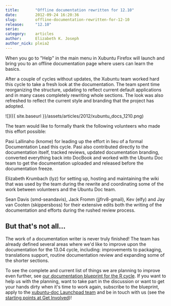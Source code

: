```yaml
---
title:       "Offline documentation rewritten for 12.10"
date:        2012-09-24 16:20:36
slug:        offline-documentation-rewritten-for-12-10
release:     "12.10"
serie:       
category:    articles
author:      Elizabeth K. Joseph
author_nick: pleia2
---
```


When you go to "Help" in the main menu in Xubuntu Firefox will launch and bring you to an offline documentation page where users can learn the basics.

After a couple of cycles without updates, the Xubuntu team worked hard this cycle to take a fresh look at the documentation. The team spent time reorganizing the structure, updating to reflect current default applications and in many cases completely rewriting whole sections. The look was also refreshed to reflect the current style and branding that the project has adopted.

![]({{ site.baseurl }}/assets/articles/2012/xubuntu_docs_1210.png)

The team would like to formally thank the following volunteers who made this effort possible:

Pasi Lallinaho (knome) for leading up the effort in lieu of a formal Documentation Lead this cycle. Pasi also contributed directly to the documentation itself, tracked reviews, updated documentation branding, converted everything back into DocBook and worked with the Ubuntu Doc team to get the documentation uploaded and released before the documentation freeze.

Elizabeth Krumbach (lyz) for setting up, hosting and maintaining the wiki that was used by the team during the rewrite and coordinating some of the work between volunteers and the Ubuntu Doc team.

Sean Davis (smd-seandavis), Jack Fromm (jjfrv8-gmail), Kev (elfy) and Jay van Cooten (skippersboss) for their extensive edits both the writing of the documentation and efforts during the rushed review process.

But that's not all...
---------------------

The work of a documentation writer is never truly finished! The team has already defined several areas where we'd like to improve upon the documentation for the 13.04 cycle, including: improvements to packaging, translations support, routine documentation review and expanding some of the shorter sections.

To see the complete and current list of things we are planning to improve even further, see [our documentation blueprint for the R cycle](https://blueprints.launchpad.net/ubuntu/+spec/other-r-xubuntu-docs). If you want to help us with the planning, want to take part in the discussion or want to get your hands dirty when it's time to work again, subscribe to the blueprint, apply to the [xubuntu-doc Launchpad team](https://launchpad.net/~xubuntu-doc) and be in touch with us (see the [starting points at Get Involved](http://xubuntu.org/contribute/))!
